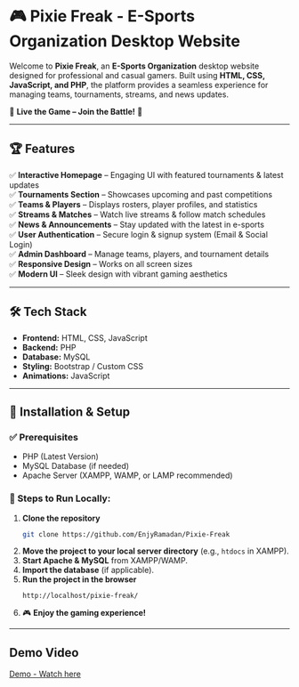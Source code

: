 # 🎮 Pixie Freak - E-Sports Organization Desktop Website

Welcome to **Pixie Freak**, an **E-Sports Organization** desktop website designed for professional and casual gamers. Built using **HTML, CSS, JavaScript, and PHP**, the platform provides a seamless experience for managing teams, tournaments, streams, and news updates.  

📌 **Live the Game – Join the Battle!** 🚀  

---

## 🏆 Features

✅ **Interactive Homepage** – Engaging UI with featured tournaments & latest updates  
✅ **Tournaments Section** – Showcases upcoming and past competitions  
✅ **Teams & Players** – Displays rosters, player profiles, and statistics  
✅ **Streams & Matches** – Watch live streams & follow match schedules  
✅ **News & Announcements** – Stay updated with the latest in e-sports  
✅ **User Authentication** – Secure login & signup system (Email & Social Login)  
✅ **Admin Dashboard** – Manage teams, players, and tournament details  
✅ **Responsive Design** – Works on all screen sizes  
✅ **Modern UI** – Sleek design with vibrant gaming aesthetics  

---

## 🛠️ Tech Stack

- **Frontend:** HTML, CSS, JavaScript  
- **Backend:** PHP  
- **Database:** MySQL  
- **Styling:** Bootstrap / Custom CSS  
- **Animations:** JavaScript 

---

## 📌 Installation & Setup

### ✅ Prerequisites
- PHP (Latest Version)
- MySQL Database (if needed)
- Apache Server (XAMPP, WAMP, or LAMP recommended)

### 🔧 Steps to Run Locally:
1. **Clone the repository**  
   ```bash
   git clone https://github.com/EnjyRamadan/Pixie-Freak
   ```
2. **Move the project to your local server directory** (e.g., `htdocs` in XAMPP).  
3. **Start Apache & MySQL** from XAMPP/WAMP.  
4. **Import the database** (if applicable).  
5. **Run the project in the browser**  
   ```
   http://localhost/pixie-freak/
   ```
6. 🎮 **Enjoy the gaming experience!**

---
## Demo Video

[Demo - Watch here](https://youtu.be/edtAnWUR6Qo?si=x6wyFvO2IlRdJLA9)

